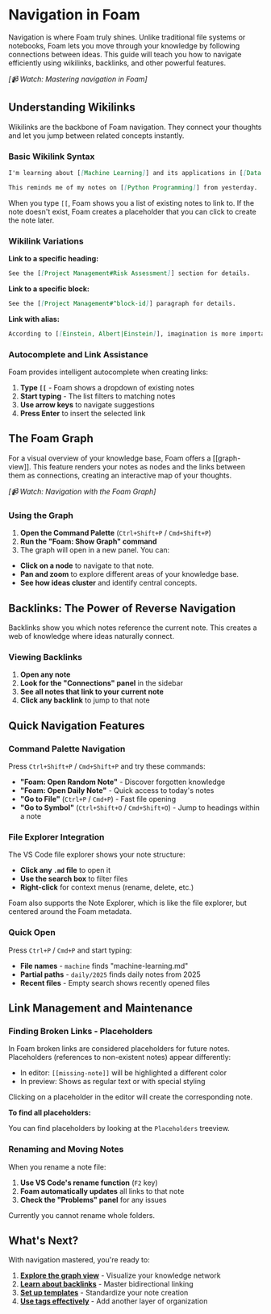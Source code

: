 # Navigation in Foam

Navigation is where Foam truly shines. Unlike traditional file systems or notebooks, Foam lets you move through your knowledge by following connections between ideas. This guide will teach you how to navigate efficiently using wikilinks, backlinks, and other powerful features.

_[📹 Watch: Mastering navigation in Foam]_

## Understanding Wikilinks

Wikilinks are the backbone of Foam navigation. They connect your thoughts and let you jump between related concepts instantly.

### Basic Wikilink Syntax

```markdown
I'm learning about [[Machine Learning]] and its applications in [[Data Science]].

This reminds me of my notes on [[Python Programming]] from yesterday.
```

When you type `[[`, Foam shows you a list of existing notes to link to. If the note doesn't exist, Foam creates a placeholder that you can click to create the note later.

### Wikilink Variations

**Link to a specific heading:**

```markdown
See the [[Project Management#Risk Assessment]] section for details.
```

**Link to a specific block:**

```markdown
See the [[Project Management#^block-id]] paragraph for details.
```

**Link with alias:**

```markdown
According to [[Einstein, Albert|Einstein]], imagination is more important than knowledge.
```

### Autocomplete and Link Assistance

Foam provides intelligent autocomplete when creating links:

1. **Type `[[`** - Foam shows a dropdown of existing notes
2. **Start typing** - The list filters to matching notes
3. **Use arrow keys** to navigate suggestions
4. **Press Enter** to insert the selected link

## The Foam Graph

For a visual overview of your knowledge base, Foam offers a [[graph-view]]. This feature renders your notes as nodes and the links between them as connections, creating an interactive map of your thoughts.

_[📹 Watch: Navigation with the Foam Graph]_

### Using the Graph

1.  **Open the Command Palette** (`Ctrl+Shift+P` / `Cmd+Shift+P`)
2.  **Run the "Foam: Show Graph" command**
3.  The graph will open in a new panel. You can:

- **Click on a node** to navigate to that note.
- **Pan and zoom** to explore different areas of your knowledge base.
- **See how ideas cluster** and identify central concepts.

## Backlinks: The Power of Reverse Navigation

Backlinks show you which notes reference the current note. This creates a web of knowledge where ideas naturally connect.

### Viewing Backlinks

1. **Open any note**
2. **Look for the "Connections" panel** in the sidebar
3. **See all notes that link to your current note**
4. **Click any backlink** to jump to that note

## Quick Navigation Features

### Command Palette Navigation

Press `Ctrl+Shift+P` / `Cmd+Shift+P` and try these commands:

- **"Foam: Open Random Note"** - Discover forgotten knowledge
- **"Foam: Open Daily Note"** - Quick access to today's notes
- **"Go to File"** (`Ctrl+P` / `Cmd+P`) - Fast file opening
- **"Go to Symbol"** (`Ctrl+Shift+O` / `Cmd+Shift+O`) - Jump to headings within a note

### File Explorer Integration

The VS Code file explorer shows your note structure:

- **Click any `.md` file** to open it
- **Use the search box** to filter files
- **Right-click** for context menus (rename, delete, etc.)

Foam also supports the Note Explorer, which is like the file explorer, but centered around the Foam metadata.

### Quick Open

Press `Ctrl+P` / `Cmd+P` and start typing:

- **File names** - `machine` finds "machine-learning.md"
- **Partial paths** - `daily/2025` finds daily notes from 2025
- **Recent files** - Empty search shows recently opened files

## Link Management and Maintenance

### Finding Broken Links - Placeholders

In Foam broken links are considered placeholders for future notes.
Placeholders (references to non-existent notes) appear differently:

- In editor: `[[missing-note]]` will be highlighted a different color
- In preview: Shows as regular text or with special styling

Clicking on a placeholder in the editor will create the corresponding note.

**To find all placeholders:**

You can find placeholders by looking at the `Placeholders` treeview.

### Renaming and Moving Notes

When you rename a note file:

1. **Use VS Code's rename function** (`F2` key)
2. **Foam automatically updates** all links to that note
3. **Check the "Problems" panel** for any issues

Currently you cannot rename whole folders.

## What's Next?

With navigation mastered, you're ready to:

1. **[Explore the graph view](../features/graph-view.md)** - Visualize your knowledge network
2. **[Learn about backlinks](../features/backlinks.md)** - Master bidirectional linking
3. **[Set up templates](../features/templates.md)** - Standardize your note creation
4. **[Use tags effectively](../features/tags.md)** - Add another layer of organization
